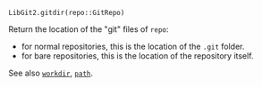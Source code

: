 ```
LibGit2.gitdir(repo::GitRepo)
```

Return the location of the "git" files of `repo`:

  * for normal repositories, this is the location of the `.git` folder.
  * for bare repositories, this is the location of the repository itself.

See also [`workdir`](@ref), [`path`](@ref).

